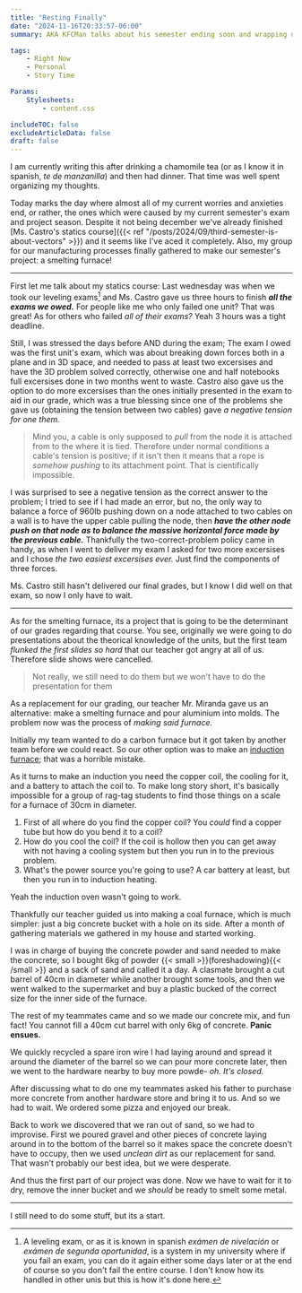 ```yaml
---
title: "Resting Finally"
date: "2024-11-16T20:33:57-06:00"
summary: AKA KFCMan talks about his semester ending soon and wrapping up projects and exams

tags:
    - Right Now
    - Personal
    - Story Time

Params:
    Stylesheets:
        - content.css

includeTOC: false
excludeArticleData: false
draft: false
---
```


I am currently writing this after drinking a chamomile tea (or as I know it in spanish, _te de manzanilla_) and then had dinner. That time was well spent organizing my thoughts.

Today marks the day where almost all of my current worries and anxieties end, or rather, the ones which were caused by my current semester's exam and project season. Despite it not being december we've already finished [Ms. Castro's statics course]({{< ref "/posts/2024/09/third-semester-is-about-vectors" >}}) and it seems like I've aced it completely. Also, my group for our manufacturing processes finally gathered to make our semester's project: a smelting furnace!

---

First let me talk about my statics course: Last wednesday was when we took our leveling exams[^1] and Ms. Castro gave us three hours to finish **_all the exams we owed._** For people like me who only failed one unit? That was great! As for others who failed _all of their exams?_ Yeah 3 hours was a tight deadline.

Still, I was stressed the days before AND during the exam; The exam I owed was the first unit's exam, which was about breaking down forces both in a plane and in 3D space, and needed to pass at least two excersises and have the 3D problem solved correctly, otherwise one and half notebooks full excersises done in two months went to waste. Castro also gave us the option to do more excersises than the ones initially presented in the exam to aid in our grade, which was a true blessing since one of the problems she gave us (obtaining the tension between two cables) gave _a negative tension for one them._

> Mind you, a cable is only supposed to _pull_ from the node it is attached from to the where it is tied. Therefore under normal conditions a cable's tension is positive; if it isn't then it means that a rope is _somehow pushing_ to its attachment point. That is cientifically impossible.

I was surprised to see a negative tension as the correct answer to the problem; I tried to see if I had made an error, but no, the only way to balance a force of 960lb pushing down on a node attached to two cables on a wall is to have the upper cable pulling the node, then **_have the other node push on that node as to balance the massive horizontal force made by the previous cable._** Thankfully the two-correct-problem policy came in handy, as when I went to deliver my exam I asked for two more excersises and I chose _the two easiest excersises ever._ Just find the components of three forces.

Ms. Castro still hasn't delivered our final grades, but I know I did well on that exam, so now I only have to wait.

---

As for the smelting furnace, its a project that is going to be the determinant of our grades regarding that course. You see, originally we were going to do presentations about the theorical knowledge of the units, but the first team _flunked the first slides so hard_ that our teacher got angry at all of us. Therefore slide shows were cancelled.

> Not really, we still need to do them but we won't have to do the presentation for them

As a replacement for our grading, our teacher Mr. Miranda gave us an alternative: make a smelting furnace and pour aluminium into molds. The problem now was the process of _making said furnace._

Initially my team wanted to do a carbon furnace but it got taken by another team before we could react. So our other option was to make an [induction furnace](https://en.wikipedia.org/wiki/Induction_furnace); that was a horrible mistake.

As it turns to make an induction you need the copper coil, the cooling for it, and a battery to attach the coil to. To make long story short, it's basically impossible for a group of rag-tag students to find those things on a scale for a furnace of 30cm in diameter.

1. First of all where do you find the copper coil? You _could_ find a copper tube but how do you bend it to a coil?
2. How do you cool the coil? If the coil is hollow then you can get away with not having a cooling system but then you run in to the previous problem.
3. What's the power source you're going to use? A car battery at least, but then you run in to induction heating.

Yeah the induction oven wasn't going to work.

Thankfully our teacher guided us into making a coal furnace, which is much simpler: just a big concrete bucket with a hole on its side. After a month of gathering materials we gathered in my house and started working.

I was in charge of buying the concrete powder and sand needed to make the concrete, so I bought 6kg of powder {{< small >}}(foreshadowing){{< /small >}} and a sack of sand and called it a day. A clasmate brought a cut barrel of 40cm in diameter while another brought some tools, and then we went walked to the supermarket and buy a plastic bucked of the correct size for the inner side of the furnace.

The rest of my teammates came and so we made our concrete mix, and fun fact! You cannot fill a 40cm cut barrel with only 6kg of concrete. **Panic ensues.**

We quickly recycled a spare iron wire I had laying around and spread it around the diameter of the barrel so we can pour more concrete later, then we went to the hardware nearby to buy more powde- _oh. It's closed._

After discussing what to do one my teammates asked his father to purchase more concrete from another hardware store and bring it to us. And so we had to wait. We ordered some pizza and enjoyed our break.

Back to work we discovered that we ran out of sand, so we had to improvise. First we poured gravel and other pieces of concrete laying around in to the bottom of the barrel so it makes space the concrete doesn't have to occupy, then we used _unclean dirt_ as our replacement for sand. That wasn't probably our best idea, but we were desperate.

And thus the first part of our project was done. Now we have to wait for it to dry, remove the inner bucket and we _should_ be ready to smelt some metal.

---

I still need to do some stuff, but its a start.

[^1]: A leveling exam, or as it is known in spanish _exámen de nivelación_ or _exámen de segunda oportunidad_, is a system in my university where if you fail an exam, you can do it again either some days later or at the end of course so you don't fail the entire course. I don't know how its handled in other unis but this is how it's done here.
